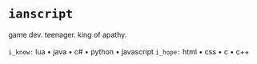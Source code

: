 # `ianscript`

game dev. teenager. king of apathy.  
<br> `i_know:` lua • java • c# • python • javascript
`i_hope:` html • css • c • c++

